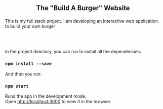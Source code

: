 ## <p align="center"> The "Build A Burger" Website </p>

This is my full stack project. I am developing an interactive web application to build your own burger

\
\
\
In the project directory, you can run to install all the dependencies:
### `npm install --save`

And then you run:
### `npm start`

Runs the app in the development mode.\
Open [http://localhost:3000](http://localhost:3000) to view it in the browser.


